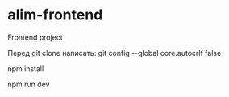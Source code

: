 # alim-frontend
Frontend project

Перед git clone написать: git config --global core.autocrlf false

npm install

npm run dev
